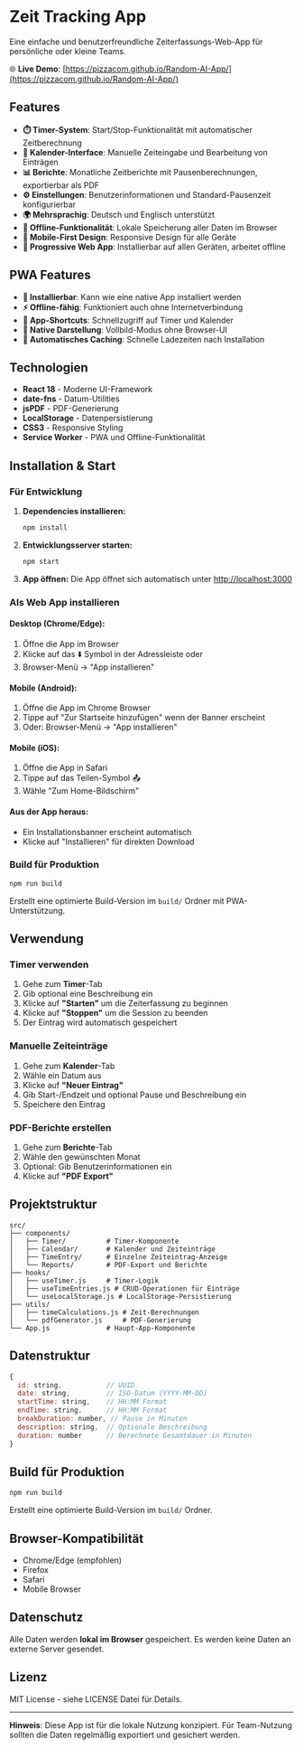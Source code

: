 # Zeit Tracking App

Eine einfache und benutzerfreundliche Zeiterfassungs-Web-App für persönliche oder kleine Teams.

🌐 **Live Demo**: [https://pizzacom.github.io/Random-AI-App/](https://pizzacom.github.io/Random-AI-App/)

## Features

- **⏱️ Timer-System**: Start/Stop-Funktionalität mit automatischer Zeitberechnung
- **📅 Kalender-Interface**: Manuelle Zeiteingabe und Bearbeitung von Einträgen
- **📊 Berichte**: Monatliche Zeitberichte mit Pausenberechnungen, exportierbar als PDF
- **⚙️ Einstellungen**: Benutzerinformationen und Standard-Pausenzeit konfigurierbar
- **🌍 Mehrsprachig**: Deutsch und Englisch unterstützt
- **💾 Offline-Funktionalität**: Lokale Speicherung aller Daten im Browser
- **📱 Mobile-First Design**: Responsive Design für alle Geräte
- **🚀 Progressive Web App**: Installierbar auf allen Geräten, arbeitet offline

## PWA Features

- **📱 Installierbar**: Kann wie eine native App installiert werden
- **⚡ Offline-fähig**: Funktioniert auch ohne Internetverbindung
- **🔔 App-Shortcuts**: Schnellzugriff auf Timer und Kalender
- **🎨 Native Darstellung**: Vollbild-Modus ohne Browser-UI
- **💾 Automatisches Caching**: Schnelle Ladezeiten nach Installation

## Technologien

- **React 18** - Moderne UI-Framework
- **date-fns** - Datum-Utilities
- **jsPDF** - PDF-Generierung
- **LocalStorage** - Datenpersistierung
- **CSS3** - Responsive Styling
- **Service Worker** - PWA und Offline-Funktionalität

## Installation & Start

### Für Entwicklung

1. **Dependencies installieren:**
   ```bash
   npm install
   ```

2. **Entwicklungsserver starten:**
   ```bash
   npm start
   ```

3. **App öffnen:**
   Die App öffnet sich automatisch unter [http://localhost:3000](http://localhost:3000)

### Als Web App installieren

#### Desktop (Chrome/Edge):
1. Öffne die App im Browser
2. Klicke auf das ⬇️ Symbol in der Adressleiste oder
3. Browser-Menü → "App installieren"

#### Mobile (Android):
1. Öffne die App im Chrome Browser
2. Tippe auf "Zur Startseite hinzufügen" wenn der Banner erscheint
3. Oder: Browser-Menü → "App installieren"

#### Mobile (iOS):
1. Öffne die App in Safari
2. Tippe auf das Teilen-Symbol 📤
3. Wähle "Zum Home-Bildschirm"

#### Aus der App heraus:
- Ein Installationsbanner erscheint automatisch
- Klicke auf "Installieren" für direkten Download

### Build für Produktion

```bash
npm run build
```

Erstellt eine optimierte Build-Version im `build/` Ordner mit PWA-Unterstützung.

## Verwendung

### Timer verwenden
1. Gehe zum **Timer**-Tab
2. Gib optional eine Beschreibung ein
3. Klicke auf **"Starten"** um die Zeiterfassung zu beginnen
4. Klicke auf **"Stoppen"** um die Session zu beenden
5. Der Eintrag wird automatisch gespeichert

### Manuelle Zeiteinträge
1. Gehe zum **Kalender**-Tab
2. Wähle ein Datum aus
3. Klicke auf **"Neuer Eintrag"**
4. Gib Start-/Endzeit und optional Pause und Beschreibung ein
5. Speichere den Eintrag

### PDF-Berichte erstellen
1. Gehe zum **Berichte**-Tab
2. Wähle den gewünschten Monat
3. Optional: Gib Benutzerinformationen ein
4. Klicke auf **"PDF Export"**

## Projektstruktur

```
src/
├── components/
│   ├── Timer/          # Timer-Komponente
│   ├── Calendar/       # Kalender und Zeiteinträge
│   ├── TimeEntry/      # Einzelne Zeiteintrag-Anzeige
│   └── Reports/        # PDF-Export und Berichte
├── hooks/
│   ├── useTimer.js     # Timer-Logik
│   ├── useTimeEntries.js # CRUD-Operationen für Einträge
│   └── useLocalStorage.js # LocalStorage-Persistierung
├── utils/
│   ├── timeCalculations.js # Zeit-Berechnungen
│   └── pdfGenerator.js     # PDF-Generierung
└── App.js              # Haupt-App-Komponente
```

## Datenstruktur

```javascript
{
  id: string,           // UUID
  date: string,         // ISO-Datum (YYYY-MM-DD)
  startTime: string,    // HH:MM Format
  endTime: string,      // HH:MM Format
  breakDuration: number, // Pause in Minuten
  description: string,  // Optionale Beschreibung
  duration: number      // Berechnete Gesamtdauer in Minuten
}
```

## Build für Produktion

```bash
npm run build
```

Erstellt eine optimierte Build-Version im `build/` Ordner.

## Browser-Kompatibilität

- Chrome/Edge (empfohlen)
- Firefox
- Safari
- Mobile Browser

## Datenschutz

Alle Daten werden **lokal im Browser** gespeichert. Es werden keine Daten an externe Server gesendet.

## Lizenz

MIT License - siehe LICENSE Datei für Details.

---

**Hinweis**: Diese App ist für die lokale Nutzung konzipiert. Für Team-Nutzung sollten die Daten regelmäßig exportiert und gesichert werden.